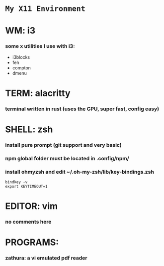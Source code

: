 # ``` My X11 Environment ```

# WM: i3
### some x utilities I use with i3:
- i3blocks
- feh
- compton
- dmenu

# TERM: alacritty
### terminal written in rust (uses the GPU, super fast, config easy)

# SHELL: zsh
### install pure prompt (git support and very basic)
### npm global folder must be located in .config/npm/
### install ohmyzsh and edit ~/.oh-my-zsh/lib/key-bindings.zsh
```
bindkey -v
export KEYTIMEOUT=1
```

# EDITOR: vim
### no comments here

# PROGRAMS:
### zathura: a vi emulated pdf reader
